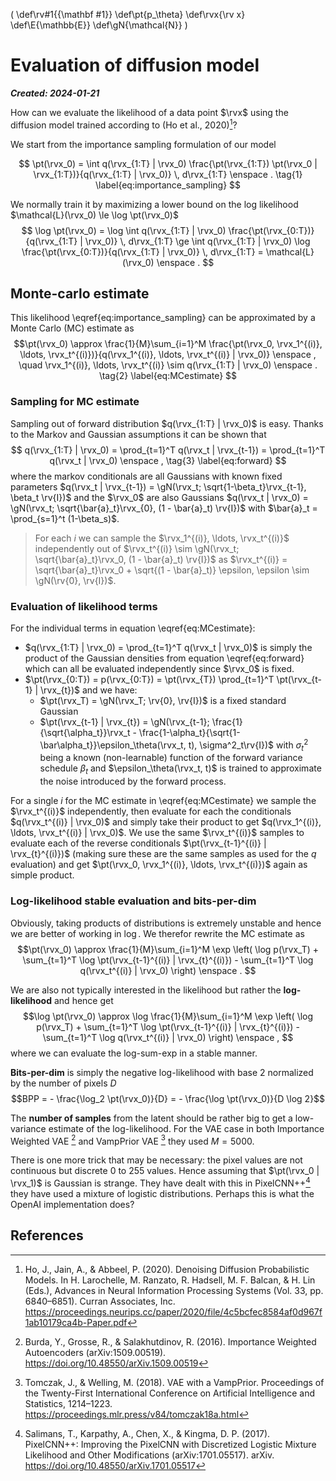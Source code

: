 \(
\def\rv#1{{\mathbf #1}}
\def\pt{p_\theta}
\def\rvx{\rv x}
\def\E{\mathbb{E}}
\def\gN{\mathcal{N}}
\)
# Evaluation of diffusion model

***Created: 2024-01-21***

How can we evaluate the likelihood of a data point $\rvx$ using the diffusion model trained according to (Ho et al., 2020)[^1]?

We start from the importance sampling formulation of our model

$$
\pt(\rvx_0)
= \int q(\rvx_{1:T} | \rvx_0) \frac{\pt(\rvx_{1:T}) \pt(\rvx_0 | \rvx_{1:T})}{q(\rvx_{1:T} | \rvx_0)} \, d\rvx_{1:T}  \enspace .
\tag{1}
\label{eq:importance_sampling}
$$

We normally train it by maximizing a lower bound on the log likelihood $\mathcal{L}(\rvx_0) \le \log \pt(\rvx_0)$
$$
\log \pt(\rvx_0)
= \log \int q(\rvx_{1:T} | \rvx_0) \frac{\pt(\rvx_{0:T})}{q(\rvx_{1:T} | \rvx_0)} \, d\rvx_{1:T}
\ge \int q(\rvx_{1:T} | \rvx_0) \log \frac{\pt(\rvx_{0:T})}{q(\rvx_{1:T} | \rvx_0)} \, d\rvx_{1:T} = \mathcal{L}(\rvx_0) 
 \enspace .
$$

## Monte-carlo estimate
This likelihood \eqref{eq:importance_sampling} can be approximated by a Monte Carlo (MC) estimate as
$$\pt(\rvx_0) \approx \frac{1}{M}\sum_{i=1}^M \frac{\pt(\rvx_0, \rvx_1^{(i)}, \ldots, \rvx_t^{(i)})}{q(\rvx_1^{(i)}, \ldots, \rvx_t^{(i)} | \rvx_0)} \enspace ,
\quad \rvx_1^{(i)}, \ldots, \rvx_t^{(i)} \sim q(\rvx_{1:T} | \rvx_0) \enspace .
\tag{2}
\label{eq:MCestimate}
$$

### Sampling for MC estimate
Sampling out of forward distribution $q(\rvx_{1:T} | \rvx_0)$ is easy.
Thanks to the Markov and Gaussian assumptions it can be shown that 
$$ q(\rvx_{1:T} | \rvx_0) = \prod_{t=1}^T q(\rvx_t | \rvx_{t-1})
= \prod_{t=1}^T q(\rvx_t | \rvx_0)
\enspace ,
\tag{3}
\label{eq:forward}
$$
where the markov conditionals are all Gaussians with known fixed parameters
$q(\rvx_t | \rvx_{t-1}) = \gN(\rvx_t; \sqrt{1-\beta_t}\rvx_{t-1}, \beta_t \rv{I})$
and the $\rvx_0$ are also Gaussians 
$q(\rvx_t | \rvx_0) = \gN(\rvx_t; \sqrt{\bar{a}_t}\rvx_{0}, (1 - \bar{a}_t) \rv{I})$
with $\bar{a}_t = \prod_{s=1}^t (1-\beta_s)$.

> For each $i$ we can sample the $\rvx_1^{(i)}, \ldots, \rvx_t^{(i)}$ independently out of $\rvx_t^{(i)} \sim \gN(\rvx_t; \sqrt{\bar{a}_t}\rvx_0, (1 - \bar{a}_t) \rv{I})$ as $\rvx_t^{(i)} = \sqrt{\bar{a}_t}\rvx_0 + \sqrt{(1 - \bar{a}_t)} \epsilon, \epsilon \sim \gN(\rv{0}, \rv{I})$.

### Evaluation of likelihood terms

For the individual terms in equation \eqref{eq:MCestimate}:
* $q(\rvx_{1:T} | \rvx_0) = \prod_{t=1}^T q(\rvx_t | \rvx_0)$ is simply the product of the Gaussian densities from equation \eqref{eq:forward} which can all be evaluated independently since $\rvx_0$ is fixed.
* $\pt(\rvx_{0:T}) = p(\rvx_{0:T}) = \pt(\rvx_{T}) \prod_{t=1}^T \pt(\rvx_{t-1} | \rvx_{t})$ and we have:
  * $\pt(\rvx_T) = \gN(\rvx_T; \rv{0}, \rv{I})$ is a fixed standard Gaussian
  * $\pt(\rvx_{t-1} | \rvx_{t}) = \gN(\rvx_{t-1}; \frac{1}{\sqrt{\alpha_t}}\rvx_t - \frac{1-\alpha_t}{\sqrt{1-\bar\alpha_t}}\epsilon_\theta(\rvx_t, t), \sigma^2_t\rv{I})$ with $\sigma_t^2$ being a known (non-learnable) function of the forward variance schedule $\beta_t$ and $\epsilon_\theta(\rvx_t, t)$ is trained to approximate the noise introduced by the forward process.

For a single $i$ for the MC estimate in \eqref{eq:MCestimate} we sample the $\rvx_t^{(i)}$ independently, then evaluate for each the conditionals $q(\rvx_t^{(i)} | \rvx_0)$ and simply take their product to get $q(\rvx_1^{(i)}, \ldots, \rvx_t^{(i)} | \rvx_0)$.
We use the same $\rvx_t^{(i)}$ samples to evaluate each of the reverse conditionals $\pt(\rvx_{t-1}^{(i)} | \rvx_{t}^{(i)})$ (making sure these are the same samples as used for the $q$ evaluation) and get $\pt(\rvx_0, \rvx_1^{(i)}, \ldots, \rvx_t^{(i)})$ again as simple product.

### Log-likelihood stable evaluation and bits-per-dim

Obviously, taking products of distributions is extremely unstable and hence we are better of working in $\log$.
We therefor rewrite the MC estimate as
$$\pt(\rvx_0) \approx
\frac{1}{M}\sum_{i=1}^M \exp \left( \log p(\rvx_T) + \sum_{t=1}^T \log \pt(\rvx_{t-1}^{(i)} | \rvx_{t}^{(i)}) - \sum_{t=1}^T \log q(\rvx_t^{(i)} | \rvx_0) \right) \enspace .
$$

We are also not typically interested in the likelihood but rather the **log-likelihood** and hence get 
$$\log \pt(\rvx_0) \approx
\log \frac{1}{M}\sum_{i=1}^M \exp \left( \log p(\rvx_T) + \sum_{t=1}^T \log \pt(\rvx_{t-1}^{(i)} | \rvx_{t}^{(i)}) - \sum_{t=1}^T \log q(\rvx_t^{(i)} | \rvx_0) \right) \enspace ,
$$
where we can evaluate the log-sum-exp in a stable manner.

**Bits-per-dim** is simply the negative log-likelihood with base 2 normalized by the number of pixels $D$
$$BPP = - \frac{\log_2  \pt(\rvx_0)}{D} = - \frac{\log  \pt(\rvx_0)}{D \log 2}$$ 

The **number of samples** from the latent should be rather big to get a low-variance estimate of the log-likelihood. For the VAE case in both Importance Weighted VAE [^2] and VampPrior VAE [^3] they used $M = 5000$.

There is one more trick that may be necessary: the pixel values are not continuous but discrete 0 to 255 values. Hence assuming that $\pt(\rvx_0 | \rvx_1)$ is Gaussian is strange.
They have dealt with this in PixelCNN++[^4] they have used a mixture of logistic distributions. 
Perhaps this is what the OpenAI implementation does?

## References

[^1]: Ho, J., Jain, A., & Abbeel, P. (2020). Denoising Diffusion Probabilistic Models. In H. Larochelle, M. Ranzato, R. Hadsell, M. F. Balcan, & H. Lin (Eds.), Advances in Neural Information Processing Systems (Vol. 33, pp. 6840–6851). Curran Associates, Inc. https://proceedings.neurips.cc/paper/2020/file/4c5bcfec8584af0d967f1ab10179ca4b-Paper.pdf

[^2]: Burda, Y., Grosse, R., & Salakhutdinov, R. (2016). Importance Weighted Autoencoders (arXiv:1509.00519). https://doi.org/10.48550/arXiv.1509.00519

[^3]: Tomczak, J., & Welling, M. (2018). VAE with a VampPrior. Proceedings of the Twenty-First International Conference on Artificial Intelligence and Statistics, 1214–1223. https://proceedings.mlr.press/v84/tomczak18a.html

[^4]: Salimans, T., Karpathy, A., Chen, X., & Kingma, D. P. (2017). PixelCNN++: Improving the PixelCNN with Discretized Logistic Mixture Likelihood and Other Modifications (arXiv:1701.05517). arXiv. https://doi.org/10.48550/arXiv.1701.05517

